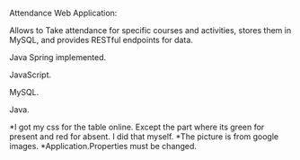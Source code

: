 

Attendance Web Application:

Allows to Take attendance for specific courses and activities, stores them in MySQL, and provides RESTful endpoints for data.

Java Spring implemented.

JavaScript.

MySQL.

Java.

*I got my css for the table online. Except the part where its green for present and red for absent. I did that myself.
*The picture is from google images.
*Application.Properties must be changed.
